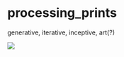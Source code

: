 # processing_prints
generative, iterative, inceptive, art(?)


![](magritte/cloud_conversations.gif)